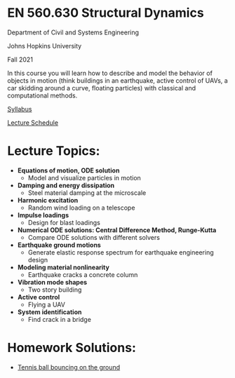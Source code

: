 # EN 560.630 Structural Dynamics
Department of Civil and Systems Engineering

Johns Hopkins University

Fall 2021

In this course you will learn how to describe and model the behavior of objects in motion (think buildings in an earthquake, active control of UAVs, a car skidding around a curve, floating particles) with classical and computational methods.

[Syllabus](https://docs.google.com/document/d/18JF1EAZFS4VffRKycuR3EOw6vM5FLhbzIqaC5-f1Y-c/edit?usp=sharing)

[Lecture Schedule](https://docs.google.com/spreadsheets/d/1sr4LTmwpWAT66LUEtXoE_iEBqk_eXRFrqTsM5tsSeP4/edit?usp=sharing)

# Lecture Topics:

* **Equations of motion, ODE solution**
  *  Model and visualize particles in motion
* **Damping and energy dissipation**
    * Steel material damping at the microscale
* **Harmonic excitation**
    * Random wind loading on a telescope
* **Impulse loadings**
    * Design for blast loadings
* **Numerical ODE solutions: Central Difference  Method, Runge-Kutta**
    * Compare ODE solutions with different solvers
* **Earthquake ground motions**
    * Generate elastic response spectrum for earthquake engineering design
* **Modeling material nonlinearity**
    * Earthquake cracks a concrete column
* **Vibration mode shapes**
    * Two story building
* **Active control**
    * Flying a UAV
* **System identification**
    * Find crack in a bridge


# Homework Solutions:

* [Tennis ball bouncing on the ground](https://raw.githubusercontent.com/cristophermoen/StructuralDynamics/master/Fall_2021/Homework_solutions/HW1/HW1_ball_bouncing.html)